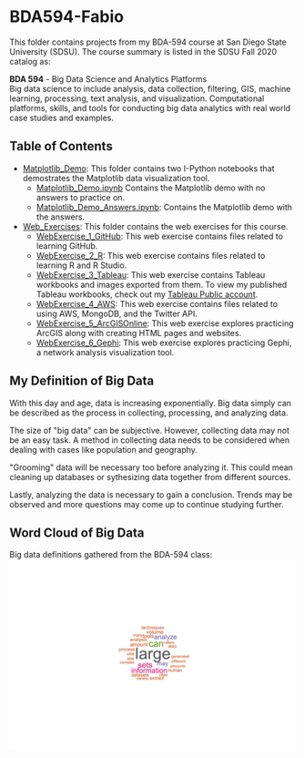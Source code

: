 # BDA594-Fabio
This folder contains projects from my BDA-594 course at San Diego State University (SDSU). The course summary is listed in the SDSU Fall 2020 catalog as:

**BDA 594** - Big Data Science and Analytics Platforms<br>
Big data science to include analysis, data collection, filtering, GIS, machine learning, processing, text analysis, and visualization. Computational platforms, skills, and tools for conducting big data analytics with real world case studies and examples.

## Table of Contents
- [Matplotlib_Demo](https://github.com/ohkaaaaay/BDA594-Fabio/tree/master/Matplotlib_Demo): This folder contains two I-Python notebooks that demostrates the Matplotlib data visualization tool.
  - [Matplotlib_Demo.ipynb](https://github.com/ohkaaaaay/BDA594-Fabio/blob/master/Matplotlib_Demo/Matplotlib_Demo.ipynb) Contains the Matplotlib demo with no answers to practice on.
  - [Matplotlib_Demo_Answers.ipynb](https://github.com/ohkaaaaay/BDA594-Fabio/blob/master/Matplotlib_Demo/Matplotlib_Demo_Answers.ipynb): Contains the Matplotlib demo with the answers.
- [Web_Exercises](https://github.com/ohkaaaaay/BDA594-Fabio/tree/master/Web_Exercises): This folder contains the web exercises for this course.
  - [WebExercise_1_GitHub](https://github.com/ohkaaaaay/BDA594-Fabio/tree/master/Web_Exercises/WebExercise1_GitHub): This web exercise contains files related to learning GitHub.
  - [WebExercise_2_R](https://github.com/ohkaaaaay/BDA594-Fabio/tree/master/Web_Exercises/WebExercise2_R): This web exercise contains files related to learning R and R Studio.
  - [WebExercise_3_Tableau](https://github.com/ohkaaaaay/BDA594-Fabio/tree/master/Web_Exercises/WebExercise3_Tableau): This web exercise contains Tableau workbooks and images exported from them. To view my published Tableau workbooks, check out my [Tableau Public account](https://public.tableau.com/profile/elizabeth.fabio#!/).
  - [WebExercise_4_AWS](https://github.com/ohkaaaaay/BDA594-Fabio/tree/master/Web_Exercises/WebExercise4_AWS): This web exercise contains files related to using AWS, MongoDB, and the Twitter API. 
  - [WebExercise_5_ArcGISOnline](https://github.com/ohkaaaaay/BDA594-Fabio/tree/master/Web_Exercises/WebExercise5_ArcGISOnline): This web exercise explores practicing ArcGIS along with creating HTML pages and websites.
  - [WebExercise_6_Gephi](https://github.com/ohkaaaaay/BDA594-Fabio/tree/master/Web_Exercises/WebExercise6_Gephi): This web exercise explores practicing Gephi, a network analysis visualization tool.

## My Definition of Big Data
With this day and age, data is increasing exponentially. Big data simply can be described as the process in collecting, processing, and analyzing data.

The size of "big data" can be subjective. However, collecting data may not be an easy task. A method in collecting data needs to be considered when dealing with cases like population and geography.<br>

"Grooming" data will be necessary too before analyzing it. This could mean cleaning up databases or sythesizing data together from different sources.<br>

Lastly, analyzing the data is necessary to gain a conclusion. Trends may be observed and more questions may come up to continue studying further.

## Word Cloud of Big Data
Big data definitions gathered from the BDA-594 class:
![BigData-Definition-V2.png](https://github.com/ohkaaaaay/BDA594-Fabio/blob/master/Web_Exercises/WebExercise2_R/BigData-Definition-V2.png)
